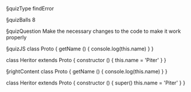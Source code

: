 §quizType
findError

§quizBalls
8

§quizQuestion
Make the necessary changes to the code to make it work properly



§quizJS
class Proto {
  getName () {
    console.log(this.name)
  }
}

class Heritor extends Proto {
  constructor () {
    this.name = 'Piter'
  }
}




§rightContent
class Proto {
  getName () {
    console.log(this.name)
  }
}

class Heritor extends Proto {
  constructor () {
    super()
    this.name = 'Piter'
  }
}
